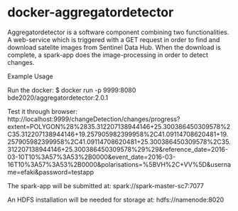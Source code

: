 # docker-aggregatordetector

Aggregatordetector is a software component combining two functionalities. A web-service which is triggered with a GET request in order to find and download satelite images from Sentinel Data Hub. When the download is complete, a spark-app does the image-processing in order to detect changes.

Example Usage

Run the docker:
$ docker run -p 9999:8080 bde2020/aggregatordetector:2.0.1

Test it through browser:
http://localhost:9999/changeDetection/changes/progress?extent=POLYGON%28%2835.312207138944146+25.300386450309578%2C35.312207138944146+19.257905982399958%2C41.09114708620481+19.257905982399958%2C41.09114708620481+25.300386450309578%2C35.312207138944146+25.300386450309578%29%29&reference_date=2016-03-10T10%3A57%3A53%2B0000&event_date=2016-03-16T10%3A57%3A53%2B0000&polarisations=%5BVH%2C+VV%5D&username=efaki&password=testapp

The spark-app will be submitted at:
spark://spark-master-sc7:7077

An HDFS installation will be needed for storage at:
hdfs://namenode:8020
